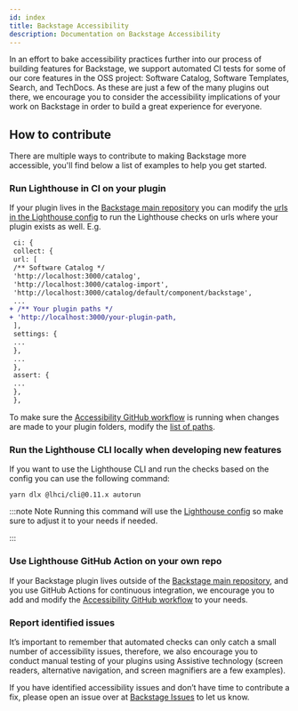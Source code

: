 ```yaml
---
id: index
title: Backstage Accessibility
description: Documentation on Backstage Accessibility
---
```


In an effort to bake accessibility practices further into our process of building features for Backstage, we support automated CI tests for some of our core features in the OSS project: Software Catalog, Software Templates, Search, and TechDocs. As these are just a few of the many plugins out there, we encourage you to consider the accessibility implications of your work on Backstage in order to build a great experience for everyone.

## How to contribute

There are multiple ways to contribute to making Backstage more accessible, you'll find below a list of examples to help you get started.

### Run Lighthouse in CI on your plugin

If your plugin lives in the [Backstage main repository](https://github.com/backstage/backstage/) you can modify the [urls in the Lighthouse config](https://github.com/backstage/backstage/blob/39ba2284d73885b7ca8290cb38e2b1e4d983c8d6/lighthouserc.js#L19-L34) to run the Lighthouse checks on urls where your plugin exists as well. E.g.

```diff
 ci: {
 collect: {
 url: [
 /** Software Catalog */
 'http://localhost:3000/catalog',
 'http://localhost:3000/catalog-import',
 'http://localhost:3000/catalog/default/component/backstage',
 ...
+ /** Your plugin paths */
+ 'http://localhost:3000/your-plugin-path,
 ],
 settings: {
 ...
 },
 ...
 },
 assert: {
 ...
 },
 },
```

To make sure the [Accessibility GitHub workflow](https://github.com/backstage/backstage/blob/master/.github/workflows/verify_accessibility.yml) is running when changes are made to your plugin folders, modify the [list of paths](https://github.com/backstage/backstage/blob/10759b6ad2561bd86183ad940256f9a309c7a6b0/.github/workflows/verify_accessibility.yml#L7-L16).

### Run the Lighthouse CLI locally when developing new features

If you want to use the Lighthouse CLI and run the checks based on the config you can use the following command:

```shell
yarn dlx @lhci/cli@0.11.x autorun
```

:::note Note
Running this command will use the [Lighthouse config](https://github.com/backstage/backstage/blob/39ba2284d73885b7ca8290cb38e2b1e4d983c8d6/lighthouserc.js#L19-L34) so make sure to adjust it to your needs if needed.

:::

### Use Lighthouse GitHub Action on your own repo

If your Backstage plugin lives outside of the [Backstage main repository](https://github.com/backstage/backstage/), and you use GitHub Actions for continuous integration, we encourage you to add and modify the [Accessibility GitHub workflow](https://github.com/backstage/backstage/blob/master/.github/workflows/verify_accessibility.yml) to your needs.

### Report identified issues

It’s important to remember that automated checks can only catch a small number of accessibility issues, therefore, we also encourage you to conduct manual testing of your plugins using Assistive technology (screen readers, alternative navigation, and screen magnifiers are a few examples).

If you have identified accessibility issues and don’t have time to contribute a fix, please open an issue over at [Backstage Issues](https://github.com/backstage/backstage/issues) to let us know.
